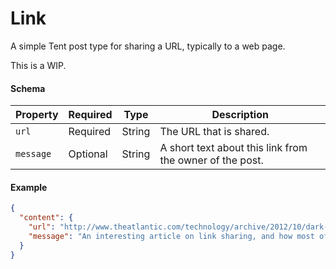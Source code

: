 # Link

A simple Tent post type for sharing a URL, typically to a web page.

This is a WIP.

#### Schema

| Property | Required | Type | Description |
| -------- | -------- | ---- | ----------- |
| `url` | Required | String | The URL that is shared. |
| `message` | Optional | String | A short text about this link from the owner of the post. |

#### Example

```json
{
  "content": {
    "url": "http://www.theatlantic.com/technology/archive/2012/10/dark-social-we-have-the-whole-history-of-the-web-wrong/263523/",
    "message": "An interesting article on link sharing, and how most of it happens outside of the traditional social networks."
  }
}
```
